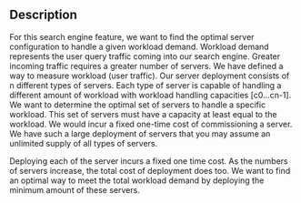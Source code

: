 ## Description

For this search engine feature, we want to find the optimal server configuration to handle a given workload demand. Workload demand represents the user query traffic coming into our search engine. Greater incoming traffic requires a greater number of servers. We have defined a way to measure workload (user traffic). Our server deployment consists of n different types of servers. Each type of server is capable of handling a different amount of workload with workload handling capacities [c0…cn-1]. We want to determine the optimal set of servers to handle a specific workload. This set of servers must have a capacity at least equal to the workload. We would incur a fixed one-time cost of commissioning a server. We have such a large deployment of servers that you may assume an unlimited supply of all types of servers.

Deploying each of the server incurs a fixed one time cost. As the numbers of servers increase, the total cost of deployment does too. We want to find an optimal way to meet the total workload demand by deploying the minimum amount of these servers.










